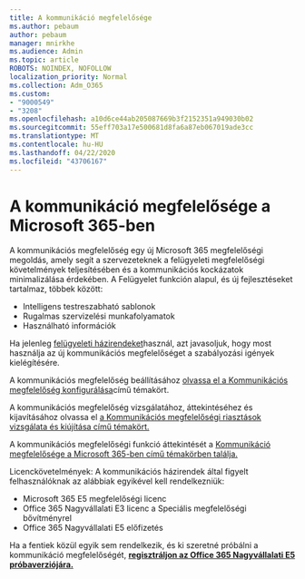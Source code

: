 ```yaml
---
title: A kommunikáció megfelelősége
ms.author: pebaum
author: pebaum
manager: mnirkhe
ms.audience: Admin
ms.topic: article
ROBOTS: NOINDEX, NOFOLLOW
localization_priority: Normal
ms.collection: Adm_O365
ms.custom:
- "9000549"
- "3208"
ms.openlocfilehash: a10d6ce44ab205087669b3f2152351a949030b02
ms.sourcegitcommit: 55eff703a17e500681d8fa6a87eb067019ade3cc
ms.translationtype: MT
ms.contentlocale: hu-HU
ms.lasthandoff: 04/22/2020
ms.locfileid: "43706167"
---
```

# <a name="communication-compliance-in-microsoft-365"></a>A kommunikáció megfelelősége a Microsoft 365-ben

A kommunikációs megfelelőség egy új Microsoft 365 megfelelőségi megoldás, amely segít a szervezeteknek a felügyeleti megfelelőségi követelmények teljesítésében és a kommunikációs kockázatok minimalizálása érdekében. A Felügyelet funkción alapul, és új fejlesztéseket tartalmaz, többek között:

- Intelligens testreszabható sablonok
- Rugalmas szervizelési munkafolyamatok
- Használható információk

Ha jelenleg [felügyeleti házirendeket](https://docs.microsoft.com/microsoft-365/compliance/supervision-policies)használ, azt javasoljuk, hogy most használja az új kommunikációs megfelelőséget a szabályozási igények kielégítésére.

A kommunikációs megfelelőség beállításához [olvassa el a Kommunikációs megfelelőség konfigurálása](https://docs.microsoft.com/microsoft-365/compliance/communication-compliance-configure)című témakört.

A kommunikációs megfelelőség vizsgálatához, áttekintéséhez és kijavításához olvassa el [a Kommunikációs megfelelőségi riasztások vizsgálata és kiújítása című témakört.](https://docs.microsoft.com/microsoft-365/compliance/communication-compliance-investigate-remediate)

A kommunikációs megfelelőségi funkció áttekintését a [Kommunikáció megfelelősége a Microsoft 365-ben című témakörben találja.](https://docs.microsoft.com/microsoft-365/compliance/communication-compliance)

Licenckövetelmények: A kommunikációs házirendek által figyelt felhasználóknak az alábbiak egyikével kell rendelkezniük:

- Microsoft 365 E5 megfelelőségi licenc
- Office 365 Nagyvállalati E3 licenc a Speciális megfelelőségi bővítményrel
- Office 365 Nagyvállalati E5 előfizetés

Ha a fentiek közül egyik sem rendelkezik, és ki szeretné próbálni a kommunikáció megfelelőségét, **[regisztráljon az Office 365 Nagyvállalati E5 próbaverziójára.](https://go.microsoft.com/fwlink/p/?LinkID=698279)**